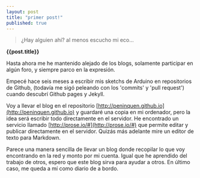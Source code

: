 ```yaml
---
layout: post
title: "primer post!"
published: true
---
```

>¿Hay alguien ahí? al menos escucho mi eco...

**{{post.title}}**

Hasta ahora me he mantenido alejado de los blogs, solamente participar en algún foro, y siempre parco en la expresión.

Empecé hace seis meses a escribir mis sketchs de Arduino en repositorios de Github, (todavía me sigó peleando con los 'commits' y 'pull request') cuando descubrí Github pages y Jekyll.

Voy a llevar el blog en el repositorio [http://peninquen.github.io](http://peninquen.github.io) y guardaré una copia en mi ordenador, pero la idea será escribir todo directamente en el servidor. He encontrado un servicio llamado [http://prose.io/#](http://prose.io/#) que permite editar y publicar directamente en el servidor. Quizás más adelante mire un editor de texto para Markdown. 

Parece una manera sencilla de llevar un blog donde recopilar lo que voy encontrando en la red y monto por mi cuenta. Igual que he aprendido del trabajo de otros, espero que este blog sirva para ayudar a otros. En último caso, me queda a mí como diario de a bordo.
